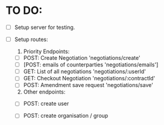 # TO DO:

- [ ] Setup server for testing.

- [ ] Setup routes:

  1. Priority Endpoints:

  - [ ] POST: Create Negotiation 'negotiations/create'
  - [ ] [POST: emails of counterparties 'negotiations/emails']
  - [ ] GET: List of all negotiations 'negotiations/:userId'
  - [ ] GET: Checkout Negotiation 'negotiations/:contractId'
  - [ ] POST: Amendment save request 'negotiations/save'

  2. Other endpoints:

  - [ ] POST: create user
  - [ ] POST: create organisation / group

